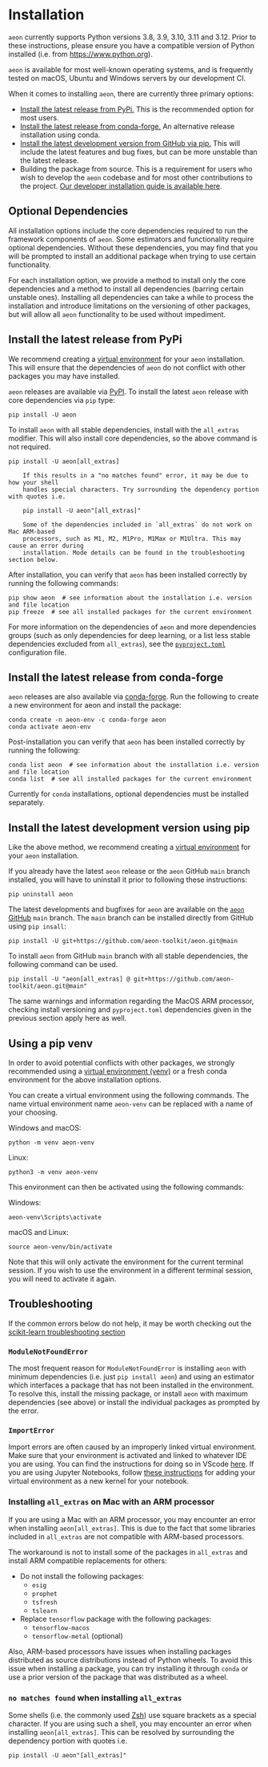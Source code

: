 # Installation

`aeon` currently supports Python versions 3.8, 3.9, 3.10, 3.11 and 3.12. Prior to these
instructions, please ensure you have a compatible version of Python installed
(i.e. from https://www.python.org).

`aeon` is available for most well-known operating systems, and is frequently tested
on macOS, Ubuntu and Windows servers by our development CI.

When it comes to installing `aeon`, there are currently three primary options:
- [Install the latest release from PyPi.](#Install-the-latest-release-from-PyPi)
This is the recommended option for most users.
- [Install the latest release from conda-forge.](#Install-the-latest-release-from-conda-forge)
An alternative release installation using conda.
- [Install the latest development version from GitHub via pip.](#Install-the-latest-development-version-using-pip)
This will include the latest features and bug fixes, but can be more unstable than the
latest release.
- Building the package from source. This is a requirement for users who wish to
develop the `aeon` codebase and for most other contributions to the project. [Our
developer installation guide is available here](../developer_guide/dev_installation).

## Optional Dependencies

All installation options include the core dependencies required to run the framework
components of `aeon`. Some estimators and functionality require optional dependencies.
Without these dependencies, you may find that you will be prompted to install an
additional package when trying to use certain functionality.

For each installation option, we provide a method to install only the core dependencies
and a method to install all dependencies (barring certain unstable ones). Installing
all dependencies can take a while to process the installation and introduce limitations
on the versioning of other packages, but will allow all `aeon` functionality to be used
without impediment.

## Install the latest release from PyPi

We recommend creating a [virtual environment](#Using-a-pip-venv) for your `aeon`
installation. This will ensure that the dependencies of `aeon` do not conflict with
other packages you may have installed.

`aeon` releases are available via [PyPI](https://pypi.org/project/aeon/). To install
the latest `aeon` release with core dependencies via `pip` type:

```{code-block} powershell
pip install -U aeon
```

To install `aeon` with all stable dependencies, install with the `all_extras`
modifier. This will also install core dependencies, so the above command is not
required.

```{code-block} powershell
pip install -U aeon[all_extras]
```

```{note}
    If this results in a "no matches found" error, it may be due to how your shell
    handles special characters. Try surrounding the dependency portion with quotes i.e.

    pip install -U aeon"[all_extras]"
```

```{warning}
    Some of the dependencies included in `all_extras` do not work on Mac ARM-based
    processors, such as M1, M2, M1Pro, M1Max or M1Ultra. This may cause an error during
    installation. Mode details can be found in the troubleshooting section below.
```

After installation, you can verify that `aeon` has been installed correctly by
running the following commands:

```{code-block} powershell
pip show aeon  # see information about the installation i.e. version and file location
pip freeze  # see all installed packages for the current environment
```

For more information on the dependencies of `aeon` and more dependencies groups (such
as only dependencies for deep learning, or a list less stable dependencies excluded
from `all_extras`), see the
[`pyproject.toml`](https://github.com/aeon-toolkit/aeon/blob/main/pyproject.toml)
configuration file.

## Install the latest release from conda-forge

`aeon` releases are also available via [conda-forge](https://anaconda.org/conda-forge/aeon).
Run the following to create a new environment for aeon and install the package:

```{code-block} powershell
conda create -n aeon-env -c conda-forge aeon
conda activate aeon-env
```

Post-installation you can verify that `aeon` has been installed correctly by running
the following:

```{code-block} powershell
conda list aeon  # see information about the installation i.e. version and file location
conda list  # see all installed packages for the current environment
```

Currently for `conda` installations, optional dependencies must be installed
separately.

## Install the latest development version using pip

Like the above method, we recommend creating a [virtual environment](#Using-a-pip-venv)
for your `aeon` installation.

If you already have the latest `aeon` release or the `aeon` GitHub `main` branch
installed, you will have to uninstall it prior to following these instructions:

```{code-block} powershell
pip uninstall aeon
```

The latest developments and bugfixes for `aeon` are available on the [`aeon`
GitHub](https://github.com/aeon-toolkit/aeon) `main` branch. The `main` branch can be
installed directly from GitHub using `pip insall`:

```{code-block} powershell
pip install -U git+https://github.com/aeon-toolkit/aeon.git@main
```

To install `aeon` from GitHub `main` branch with all stable dependencies, the following
command can be used.

```{code-block} powershell
pip install -U "aeon[all_extras] @ git+https://github.com/aeon-toolkit/aeon.git@main"
```

The same warnings and information regarding the MacOS ARM processor,
checking install versioning and `pyproject.toml` dependencies given in the previous
section apply here as well.

## Using a pip venv

In order to avoid potential conflicts with other packages, we strongly recommended
using a [virtual environment (venv)](https://packaging.python.org/en/latest/guides/installing-using-pip-and-virtual-environments/)
or a fresh conda environment for the above installation options.

You can create a virtual environment using the following commands. The name virtual
environment name `aeon-venv` can be replaced with a name of your choosing.

Windows and macOS:
```{code-block} powershell
python -m venv aeon-venv
```
Linux:
```{code-block} powershell
python3 -m venv aeon-venv
```

This environment can then be activated using the following commands:

Windows:
```{code-block} powershell
aeon-venv\Scripts\activate
```
macOS and Linux:
```{code-block} powershell
source aeon-venv/bin/activate
```

Note that this will only activate the environment for the current terminal session.
If you wish to use the environment in a different terminal session, you will need to
activate it again.

## Troubleshooting

If the common errors below do not help, it may be worth checking out the [scikit-learn
troubleshooting section](https://scikit-learn.org/stable/install.html#troubleshooting)

### `ModuleNotFoundError`

The most frequent reason for `ModuleNotFoundError` is installing `aeon` with
minimum dependencies (i.e. just `pip install aeon`) and using an estimator which
interfaces a package that has not been installed in the environment. To resolve this,
install the missing package, or install `aeon` with maximum dependencies (see above)
or install the individual packages as prompted by the error.

### `ImportError`

Import errors are often caused by an improperly linked virtual environment. Make sure
that your environment is activated and linked to whatever IDE you are using. You can
find the instructions for doing so in VScode
[here](https://code.visualstudio.com/docs/python/environments). If you are using
Jupyter Notebooks, follow
[these instructions](https://janakiev.com/blog/jupyter-virtual-envs/) for adding your
virtual environment as a new kernel for your notebook.

### Installing `all_extras` on Mac with an ARM processor

If you are using a Mac with an ARM processor, you may encounter an error when installing
`aeon[all_extras]`. This is due to the fact that some libraries included in `all_extras`
are not compatible with ARM-based processors.

The workaround is not to install some of the packages in `all_extras` and install ARM
compatible replacements for others:

- Do not install the following packages:
    - `esig`
    - `prophet`
    - `tsfresh`
    - `tslearn`
- Replace `tensorflow` package with the following packages:
    - `tensorflow-macos`
    - `tensorflow-metal` (optional)

Also, ARM-based processors have issues when installing packages distributed as source
distributions instead of Python wheels. To avoid this issue when installing a package,
you can try installing it through `conda` or use a prior version of the package that
was distributed as a wheel.

### `no matches found` when installing `all_extras`

Some shells (i.e. the commonly used [Zsh](https://en.wikipedia.org/wiki/Z_shell)) use
square brackets as a special character. If you are using such a shell, you may
encounter an error when installing `aeon[all_extras]`. This can be resolved by
surrounding the dependency portion with quotes i.e.

```{code-block} powershell
pip install -U aeon"[all_extras]"
```
